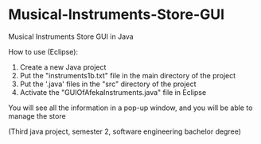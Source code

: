 # Musical-Instruments-Store-GUI
Musical Instruments Store GUI in Java

How to use (Eclipse):

1. Create a new Java project
2. Put the "instruments1b.txt"  file in the main directory of the project
3. Put the '.java' files in the "src" directory of the project
4. Activate the "GUIOfAfekaInstruments.java" file in Eclipse

You will see all the information in a pop-up window, and you will be able to manage the store

(Third java project, semester 2, software engineering bachelor degree)
